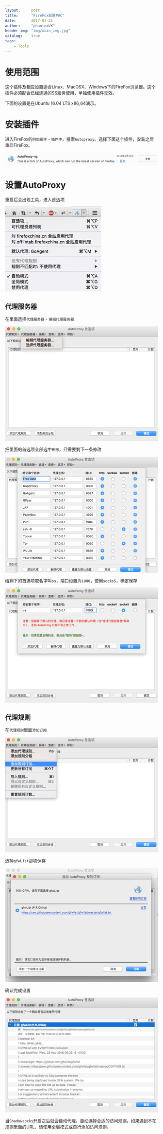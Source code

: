```yaml
---
layout:     post
title:      "FireFox配置PAC"
date:       2017-03-21
author:     "phantomVK"
header-img: "img/main_img.jpg"
catalog:    true
tags:
    - Tools
---
```



# 使用范围

这个插件及相应设置适合Linux、MacOSX、Windows下的FireFox浏览器。这个插件必须配合已经连通的SS服务使用，单独使用插件无效。

下面的设置是在Ubuntu 16.04 LTS x86_64演示。


# 安装插件

进入FireFox的`附加组件` - `插件中`，搜索`Autoproxy`。选择下面这个插件，安装之后重启FireFox。

![img](/img/firefox_pac/autoproxy.png)

# 设置AutoProxy

重启后会出现工具，进入首选项

![img](/img/firefox_pac/setting.png)


## 代理服务器

在里面选择`代理服务器` - `编辑代理服务器`

![img](/img/firefox_pac/edit.png)

把里面的首选项全部选中`删除`，只需要剩下一条修改

![img](/img/firefox_pac/delete.png)

给剩下的首选项取名字叫`ss`，端口设置为`1080`，使用`socks5`，确定保存

![img](/img/firefox_pac/add_ss.png)

## 代理规则

在`代理规则`里面`添加订阅`

![img](/img/firefox_pac/add_rule.png)

选择`gfwList`那项保存

![img](/img/firefox_pac/confirm.png)

确认完成设置

![img](/img/firefox_pac/sub.png)

当`Shadowsocks`开启之后就会自动代理，自动选择合适的访问规则。如果遇到不在规则里面的URL，请使用全局模式或自行添加访问规则。

